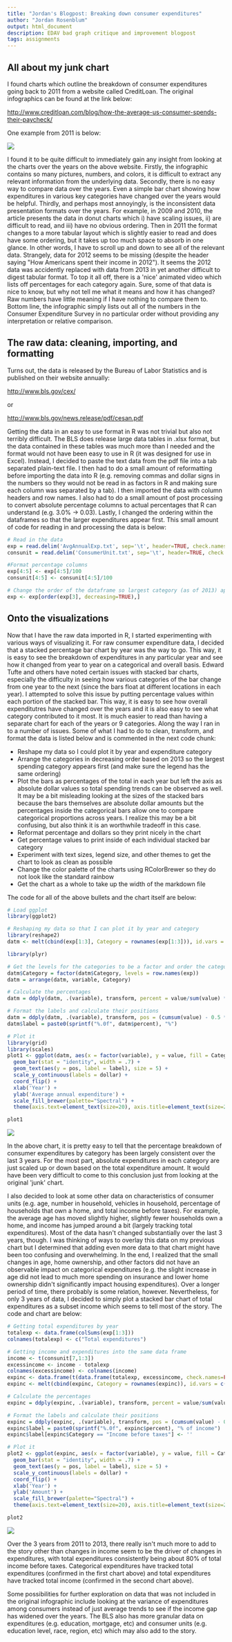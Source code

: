 ```yaml
---
title: "Jordan's Blogpost: Breaking down consumer expenditures"
author: "Jordan Rosenblum"
output: html_document
description: EDAV bad graph critique and improvement blogpost
tags: assignments
---
```


## All about my junk chart

I found charts which outline the breakdown of consumer expenditures going back to 2011 from a website called CreditLoan. The original infographics can be found at the link below:

<http://www.creditloan.com/blog/how-the-average-us-consumer-spends-their-paycheck/>

One example from 2011 is below:

![](https://raw.githubusercontent.com/jmrosen155/edav/gh-pages/assets/jordan-blogpost-files/Blogpost_files/figure-html/infographic_example.png)

I found it to be quite difficult to immediately gain any insight from looking at the charts over the years on the above website. Firstly, the infographic contains so many pictures, numbers, and colors, it is difficult to extract any relevant information from the underlying data. Secondly, there is no easy way to compare data over the years. Even a simple bar chart showing how expenditures in various key categories have changed over the years would be helpful. Thirdly, and perhaps most annoyingly, is the inconsistent data presentation formats over the years. For example, in 2009 and 2010, the article presents the data in donut charts which i) have scaling issues, ii) are difficult to read, and iii) have no obvious ordering. Then in 2011 the format changes to a more tabular layout which is slightly easier to read and does have some ordering, but it takes up too much space to absorb in one glance. In other words, I have to scroll up and down to see all of the relevant data. Strangely, data for 2012 seems to be missing (despite the header saying "How Americans spent their income in 2012"). It seems the 2012 data was accidently replaced with data from 2013 in yet another difficult to digest tabular format. To top it all off, there is a 'nice' animated video which lists off percentages for each category again. Sure, some of that data is nice to know, but why not tell me what it means and how it has changed? Raw numbers have little meaning if I have nothing to compare them to. Bottom line, the infographic simply lists out all of the numbers in the Consumer Expenditure Survey in no particular order without providing any interpretation or relative comparison.

## The raw data: cleaning, importing, and formatting

Turns out, the data is released by the Bureau of Labor Statistics and is published on their website annually:

<http://www.bls.gov/cex/>

or

<http://www.bls.gov/news.release/pdf/cesan.pdf>

Getting the data in an easy to use format in R was not trivial but also not terribly difficult. The BLS does release large data tables in .xlsx format, but the data contained in these tables was much more than I needed and the format would not have been easy to use in R (it was designed for use in Excel). Instead, I decided to paste the text data from the pdf file into a tab separated plain-text file. I then had to do a small amount of reformatting before importing the data into R (e.g. removing commas and dollar signs in the numbers so they would not be read in as factors in R and making sure each column was separated by a tab). I then imported the data with column headers and row names. I also had to do a small amount of post processing to convert absolute percentage columns to actual percentages that R can understand (e.g. 3.0% -> 0.03). Lastly, I changed the ordering within the dataframes so that the larger expenditures appear first. This small amount of code for reading in and processing the data is below:


```r
# Read in the data
exp = read.delim('AvgAnnualExp.txt', sep='\t', header=TRUE, check.names=FALSE, row.names=1)
consunit = read.delim('ConsumerUnit.txt', sep='\t', header=TRUE, check.names=FALSE, row.names=1)

#Format percentage columns
exp[4:5] <- exp[4:5]/100
consunit[4:5] <- consunit[4:5]/100

# Change the order of the dataframe so largest category (as of 2013) appears first
exp <- exp[order(exp[3], decreasing=TRUE),]
```

## Onto the visualizations

Now that I have the raw data imported in R, I started experimenting with various ways of visualizing it. For raw consumer expenditure data, I decided that a stacked percentage bar chart by year was the way to go. This way, it is easy to see the breakdown of expenditures in any particular year and see how it changed from year to year on a categorical and overall basis. Edward Tufte and others have noted certain issues with stacked bar charts, especially the difficulty in seeing how various categories of the bar change from one year to the next (since the bars float at different locations in each year). I attempted to solve this issue by putting percentage values within each portion of the stacked bar. This way, it is easy to see how overall expenditutres have changed over the years and it is also easy to see what category contributed to it most. It is much easier to read than having a separate chart for each of the years or 9 categories. Along the way I ran in to a number of issues. Some of what I had to do to clean, transform, and format the data is listed below and is commented in the next code chunk:

- Reshape my data so I could plot it by year and expenditure category
- Arrange the categories in decreasing order based on 2013 so the largest spending category appears first (and make sure the legend has the same ordering)
- Plot the bars as percentages of the total in each year but left the axis as absolute dollar values so total spending trends can be observed as well. It may be a bit misleading looking at the sizes of the stacked bars because the bars themselves are absolute dollar amounts but the percentages inside the categorical bars allow one to compare categorical proportions across years. I realize this may be a bit confusing, but also think it is an worthwhile tradeoff in this case.
- Reformat percentage and dollars so they print nicely in the chart
- Get percentage values to print inside of each individual stacked bar category
- Experiment with text sizes, legend size, and other themes to get the chart to look as clean as possible
- Change the color palette of the charts using RColorBrewer so they do not look like the standard rainbow
- Get the chart as a whole to take up the width of the markdown file

The code for all of the above bullets and the chart itself are below:


```r
# Load ggplot
library(ggplot2)

# Reshaping my data so that I can plot it by year and category
library(reshape2)
datm <- melt(cbind(exp[1:3], Category = rownames(exp[1:3])), id.vars = c('Category'))

library(plyr)

# Get the levels for the categories to be a factor and order the categories
datm$Category = factor(datm$Category, levels = row.names(exp))
datm = arrange(datm, variable, Category)

# Calculate the percentages
datm = ddply(datm, .(variable), transform, percent = value/sum(value) * 100)

# Format the labels and calculate their positions
datm = ddply(datm, .(variable), transform, pos = (cumsum(value) - 0.5 * value))
datm$label = paste0(sprintf("%.0f", datm$percent), "%")

# Plot it
library(grid)
library(scales)
plot1 <- ggplot(datm, aes(x = factor(variable), y = value, fill = Category)) +
  geom_bar(stat = "identity", width = .7) +
  geom_text(aes(y = pos, label = label), size = 5) +
  scale_y_continuous(labels = dollar) + 
  coord_flip() +
  xlab('Year') + 
  ylab('Average annual expenditure') +
  scale_fill_brewer(palette="Spectral") +
  theme(axis.text=element_text(size=20), axis.title=element_text(size=20), legend.text=element_text(size=20), legend.title=element_text(size=20), legend.key.size=unit(1.5,"cm"))

plot1
```

![](https://raw.githubusercontent.com/jmrosen155/edav/gh-pages/assets/jordan-blogpost-files/Blogpost_files/figure-html/figure1.png)

In the above chart, it is pretty easy to tell that the percentage breakdown of consumer expenditures by category has been largely consistent over the last 3 years. For the most part, absolute expenditures in each category are just scaled up or down based on the total expenditure amount. It would have been very difficult to come to this conclusion just from looking at the original 'junk' chart.

I also decided to look at some other data on characteristics of consumer units (e.g. age, number in household, vehicles in household, percentage of households that own a home, and total income before taxes). For example, the average age has moved slightly higher, slightly fewer households own a home, and income has jumped around a bit (largely tracking total expenditures). Most of the data hasn't changed substantially over the last 3 years, though. I was thinking of ways to overlay this data on my previous chart but I determined that adding even more data to that chart might have been too confusing and overwhelming. In the end, I realized that the small changes in age, home ownership, and other factors did not have an observable impact on categorical expenditures (e.g. the slight increase in age did not lead to much more spending on insurance and lower home ownership didn't significantly impact housing expenditures). Over a longer period of time, there probably is some relation, however. Nevertheless, for only 3 years of data, I decided to simply plot a stacked bar chart of total expenditures as a subset income which seems to tell most of the story. The code and chart are below: 


```r
# Getting total expenditures by year
totalexp <- data.frame(colSums(exp[1:3]))
colnames(totalexp) <- c("Total expenditures")

# Getting income and expenditures into the same data frame
income <- t(consunit[7,1:3])
excessincome <- income - totalexp
colnames(excessincome) <- colnames(income)
expinc <- data.frame(t(data.frame(totalexp, excessincome, check.names=FALSE)), check.names=FALSE)
expinc <- melt(cbind(expinc, Category = rownames(expinc)), id.vars = c('Category'))

# Calculate the percentages
expinc = ddply(expinc, .(variable), transform, percent = value/sum(value) * 100)

# Format the labels and calculate their positions
expinc = ddply(expinc, .(variable), transform, pos = (cumsum(value) - 0.5 * value))
expinc$label = paste0(sprintf("%.0f", expinc$percent), "% of income")
expinc$label[expinc$Category == "Income before taxes"] <- ''

# Plot it
plot2 <- ggplot(expinc, aes(x = factor(variable), y = value, fill = Category)) +
  geom_bar(stat = "identity", width = .7) +
  geom_text(aes(y = pos, label = label), size = 5) +
  scale_y_continuous(labels = dollar) + 
  coord_flip() +
  xlab('Year') + 
  ylab('Amount') +
  scale_fill_brewer(palette="Spectral") +
  theme(axis.text=element_text(size=20), axis.title=element_text(size=20), legend.text=element_text(size=20), legend.title=element_text(size=20), legend.key.size=unit(1.5,"cm"))

plot2
```

![](https://raw.githubusercontent.com/jmrosen155/edav/gh-pages/assets/jordan-blogpost-files/Blogpost_files/figure-html/figure2.png)

Over the 3 years from 2011 to 2013, there really isn't much more to add to the story other than changes in income seem to be the driver of changes in expenditures, with total expenditures consistently being about 80% of total income before taxes. Categorical expenditures have tracked total expenditures (confirmed in the first chart above) and total expenditures have tracked total income (confirmed in the second chart above).

Some possibilities for further exploration on data that was not included in the original infographic include looking at the variance of expenditures among consumers instead of just average trends to see if the income gap has widened over the years. The BLS also has more granular data on expenditures (e.g. education, mortgage, etc) and consumer units (e.g. education level, race, region, etc) which may also add to the story.
